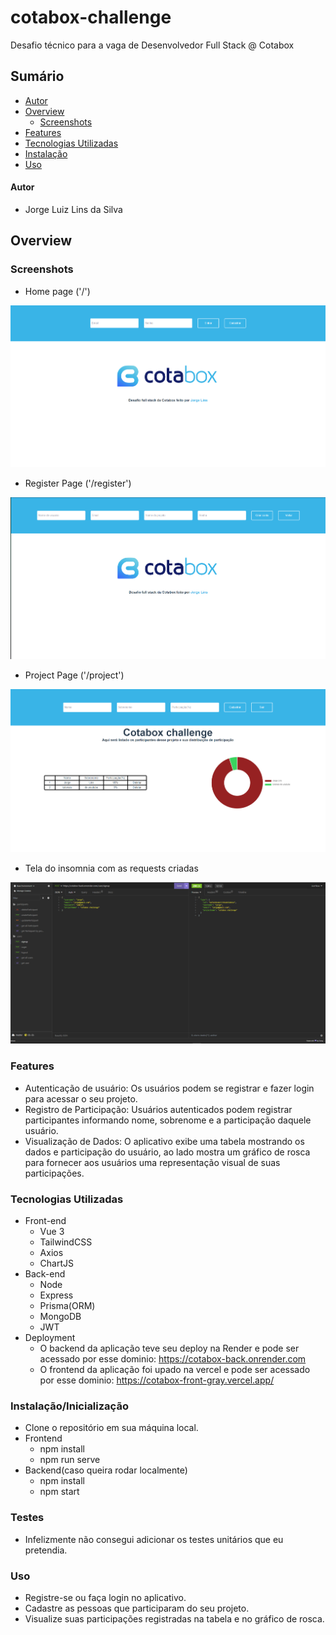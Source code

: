 # cotabox-challenge

Desafio técnico para a vaga de Desenvolvedor Full Stack @ Cotabox

## Sumário

- [Autor](#autor)
- [Overview](#overview)
  - [Screenshots](#screenshots)
- [Features](#features)
- [Tecnologias Utilizadas](#tecnologias-utilizadas)
- [Instalação](#instalacao)
- [Uso](#compile-and-minify-for-production)

#### Autor
- Jorge Luiz Lins da Silva

## Overview

### Screenshots

- Home page ('/')

![](./Front/src/assets/homepage.png)

- Register Page ('/register')

![](./Front/src/assets/registerpage.png)

- Project Page ('/project')

![](./Front/src/assets/projectpage.png)

- Tela do insomnia com as requests criadas

![](./Front/src/assets/insomnia.png)

### Features
- Autenticação de usuário: Os usuários podem se registrar e fazer login para acessar o seu projeto.
- Registro de Participação: Usuários autenticados podem registrar participantes informando nome, sobrenome e a participação daquele usuário.
- Visualização de Dados: O aplicativo exibe uma tabela mostrando os dados e participação do usuário, ao lado mostra um gráfico de rosca para fornecer aos usuários uma representação visual de suas participações.


### Tecnologias Utilizadas
- Front-end
    - Vue 3
    - TailwindCSS
    - Axios
    - ChartJS
- Back-end
    - Node
    - Express
    - Prisma(ORM)
    - MongoDB
    - JWT
- Deployment
    - O backend da aplicação teve seu deploy na Render e pode ser acessado por esse dominio: https://cotabox-back.onrender.com
    - O frontend da aplicação foi upado na vercel e pode ser acessado por esse dominio: https://cotabox-front-gray.vercel.app/

### Instalação/Inicialização
- Clone o repositório em sua máquina local.
- Frontend
    - npm install
    - npm run serve
- Backend(caso queira rodar localmente)
    - npm install
    - npm start


### Testes
- Infelizmente não consegui adicionar os testes unitários que eu pretendia.

### Uso
- Registre-se ou faça login no aplicativo.
- Cadastre as pessoas que participaram do seu projeto.
- Visualize suas participações registradas na tabela e no gráfico de rosca.
